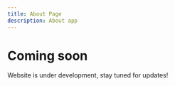 ```yaml
---
title: About Page
description: About app
---
```


# Coming soon

Website is under development, stay tuned for updates!
